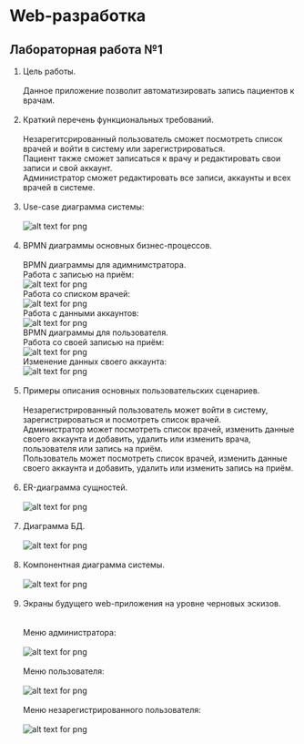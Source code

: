 # Web-разработка

## Лабораторная работа №1
1. Цель работы.
<br/><br/>
Данное приложение позволит автоматизировать запись пациентов к врачам.
<br/><br/>
2. Краткий перечень функциональных требований.
<br/><br/>
Незарегитсрированный пользователь сможет посмотреть список врачей и войти в систему или зарегистрироваться. \
Пациент также сможет записаться к врачу и редактировать свои записи и свой аккаунт. \
Администратор сможет редактировать все записи, аккаунты и всех врачей в системе.
<br/><br/>
3. Use-case диаграмма системы:
<br/><br/>
![alt text for png](img/use_case.png)
<br/><br/>
4. BPMN диаграммы основных бизнес-процессов.
<br/><br/>
BPMN диаграммы для адимнимстратора.\
Работа с записью на приём:\
![alt text for png](img/BPMN_admin_1.png)\
Работа со списком врачей:\
![alt text for png](img/BPMN_admin_2.png)\
Работа с данными аккаунтов:\
![alt text for png](img/BPMN_admin_3.png)\
BPMN диаграммы для пользователя.\
Работа со своей записью на приём:\
![alt text for png](img/BPMN_user_1.png)\
Изменение данных своего аккаунта:\
![alt text for png](img/BPMN_user_2.png)
<br/><br/>
5. Примеры описания основных пользовательских сценариев.
<br/><br/>
Незарегистрированный пользователь может войти в систему, зарегистрироваться и посмотреть список врачей.\
Администратор может посмотреть список врачей, изменить данные своего аккаунта и добавить, удалить или изменить врача, пользователя или запись на приём.\
Пользователь может посмотреть список врачей, изменить данные своего аккаунта и добавить, удалить или изменить запись на приём.
<br/><br/>
6. ER-диаграмма сущностей.
<br/><br/>
![alt text for png](img/ER.png)
<br/><br/>
7. Диаграмма БД.
<br/><br/>
![alt text for png](img/DBScheme.png)
<br/><br/>
8. Компонентная диаграмма системы.
<br/><br/>
![alt text for png](img/updated_components.png)
<br/><br/>
9. Экраны будущего web-приложения на уровне черновых эскизов. \
<br/><br/>
Меню администратора:
<br/><br/>
![alt text for png](img/adminMenu.png)
<br/><br/>
Меню пользователя:
<br/><br/>
![alt text for png](img/userMenu.png)
<br/><br/>
Меню незарегистрированного пользователя:
<br/><br/>
![alt text for png](img/unregMenu.png)
<br/><br/>

